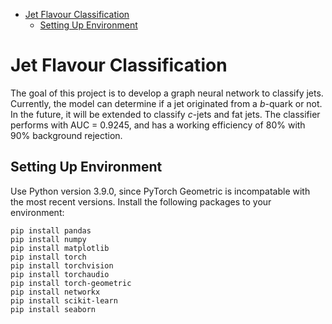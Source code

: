 * [Jet Flavour Classification](#jet-flavour-classification)
  * [Setting Up Environment](#setting-up-environment)


# Jet Flavour Classification

The goal of this project is to develop a graph neural network to classify jets. Currently, the model can determine if a jet originated from a _b_-quark or not.
In the future, it will be extended to classify _c_-jets and fat jets.
The classifier performs with AUC = 0.9245, and has a working efficiency of 80% with 90% background rejection.


## Setting Up Environment

Use Python version 3.9.0, since PyTorch Geometric is incompatable with the most recent versions.
Install the following packages to your environment:

```
pip install pandas
pip install numpy
pip install matplotlib
pip install torch
pip install torchvision
pip install torchaudio
pip install torch-geometric
pip install networkx
pip install scikit-learn
pip install seaborn
```

